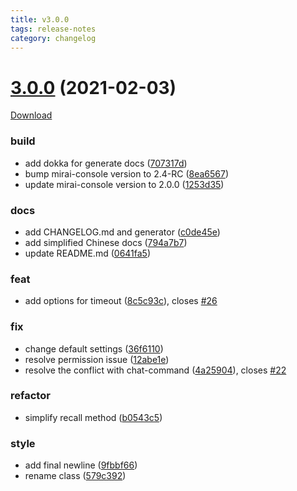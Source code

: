 ```yaml
---
title: v3.0.0
tags: release-notes
category: changelog
---
```

# [3.0.0](https://github.com/Samarium150/mirai-console-lolicon/compare/1.5.2...3.0.0) (2021-02-03)

[Download](/mirai-console-lolicon/assets/jars/mirai-console-lolicon-3.0.0.mirai.jar)
<!--more-->

### build

* add dokka for generate docs ([707317d](https://github.com/Samarium150/mirai-console-lolicon/commit/707317d05686e96f34161dc6621ce0a33e9bb032))
* bump mirai-console version to 2.4-RC ([8ea6567](https://github.com/Samarium150/mirai-console-lolicon/commit/8ea6567e2fa9e4e060ee2dd68baca6ce6e184e17))
* update mirai-console version to 2.0.0 ([1253d35](https://github.com/Samarium150/mirai-console-lolicon/commit/1253d35a92518f5cf2a39e198349f57715114ed4))

### docs

* add CHANGELOG.md and generator ([c0de45e](https://github.com/Samarium150/mirai-console-lolicon/commit/c0de45efd60444503ae5ab62cf440870d0889cd6))
* add simplified Chinese docs ([794a7b7](https://github.com/Samarium150/mirai-console-lolicon/commit/794a7b76dcd108444940c8cf0ded3584c8e4c85b))
* update README.md ([0641fa5](https://github.com/Samarium150/mirai-console-lolicon/commit/0641fa54ff18c5f92d51ef3a986710c7e339f3d4))

### feat

* add options for timeout ([8c5c93c](https://github.com/Samarium150/mirai-console-lolicon/commit/8c5c93cb5e5126cbe0cb8e2f3d5aae0cf209a735)), closes [#26](https://github.com/Samarium150/mirai-console-lolicon/issues/26)

### fix

* change default settings ([36f6110](https://github.com/Samarium150/mirai-console-lolicon/commit/36f61107281c5f36fec0333995f465478a666709))
* resolve permission issue ([12abe1e](https://github.com/Samarium150/mirai-console-lolicon/commit/12abe1e9379d3e4e463eb2319c76f9ff590f83f2))
* resolve the conflict with chat-command ([4a25904](https://github.com/Samarium150/mirai-console-lolicon/commit/4a25904677353ead29bd8ac63f35a8926ea8fc03)), closes [#22](https://github.com/Samarium150/mirai-console-lolicon/issues/22)

### refactor

* simplify recall method ([b0543c5](https://github.com/Samarium150/mirai-console-lolicon/commit/b0543c569c9899266480a654936909fcf724dcda))

### style

* add final newline ([9fbbf66](https://github.com/Samarium150/mirai-console-lolicon/commit/9fbbf666e2ac234cf540ed4d5972defd984dbb8b))
* rename class ([579c392](https://github.com/Samarium150/mirai-console-lolicon/commit/579c392d89a128c159cb8ed9bd01b30590869e81))
